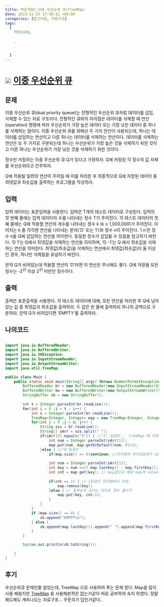 ```yaml
---
title: 백준7662_이중 우선순위 큐(TreeMap)
date: 2023-11-25 17:30:11 +09:00
categories: [알고리즘, 자료구조]
tags:
  [
    백준5430,
    
    .
    .
    .
  ]
---
```


# <img width="20px"  src="https://d2gd6pc034wcta.cloudfront.net/tier/12.svg" class="solvedac-tier"> [이중 우선순위 큐](https://www.acmicpc.net/problem/7662) 



## 문제
<p>이중 우선순위 큐(dual priority queue)는 전형적인 우선순위 큐처럼 데이터를 삽입, 삭제할 수 있는 자료 구조이다. 전형적인 큐와의 차이점은 데이터를 삭제할 때 연산(operation) 명령에 따라 우선순위가 가장 높은 데이터 또는 가장 낮은 데이터 중 하나를 삭제하는 점이다. 이중 우선순위 큐를 위해선 두 가지 연산이 사용되는데, 하나는 데이터를 삽입하는 연산이고 다른 하나는 데이터를 삭제하는 연산이다. 데이터를 삭제하는 연산은 또 두 가지로 구분되는데 하나는 우선순위가 가장 높은 것을 삭제하기 위한 것이고 다른 하나는 우선순위가 가장 낮은 것을 삭제하기 위한 것이다. </p>

<p>정수만 저장하는 이중 우선순위 큐 Q가 있다고 가정하자. Q에 저장된 각 정수의 값 자체를 우선순위라고 간주하자. </p>

<p>Q에 적용될 일련의 연산이 주어질 때 이를 처리한 후 최종적으로 Q에 저장된 데이터 중 최댓값과 최솟값을 출력하는 프로그램을 작성하라.</p>

## 입력
<p>입력 데이터는 표준입력을 사용한다. 입력은 T개의 테스트 데이터로 구성된다. 입력의 첫 번째 줄에는 입력 데이터의 수를 나타내는 정수 T가 주어진다. 각 테스트 데이터의 첫째 줄에는 Q에 적용할 연산의 개수를 나타내는 정수 k (k ≤ 1,000,000)가 주어진다. 이어지는 k 줄 각각엔 연산을 나타내는 문자(‘D’ 또는 ‘I’)와 정수 n이 주어진다. ‘I n’은 정수 n을 Q에 삽입하는 연산을 의미한다. 동일한 정수가 삽입될 수 있음을 참고하기 바란다. ‘D 1’는 Q에서 최댓값을 삭제하는 연산을 의미하며, ‘D -1’는 Q 에서 최솟값을 삭제하는 연산을 의미한다. 최댓값(최솟값)을 삭제하는 연산에서 최댓값(최솟값)이 둘 이상인 경우, 하나만 삭제됨을 유념하기 바란다.</p>

<p>만약 Q가 비어있는데 적용할 연산이 ‘D’라면 이 연산은 무시해도 좋다. Q에 저장될 모든 정수는 -2<sup>31</sup> 이상 2<sup>31</sup> 미만인 정수이다. </p>

## 출력
<p>출력은 표준출력을 사용한다. 각 테스트 데이터에 대해, 모든 연산을 처리한 후 Q에 남아 있는 값 중 최댓값과 최솟값을 출력하라. 두 값은 한 줄에 출력하되 하나의 공백으로 구분하라. 만약 Q가 비어있다면 ‘EMPTY’를 출력하라.</p>


## 나의코드
```java

import java.io.BufferedReader;
import java.io.BufferedWriter;
import java.io.IOException;
import java.io.InputStreamReader;
import java.io.OutputStreamWriter;
import java.util.TreeMap;

public class Main {
	public static void main(String[] args) throws NumberFormatException, IOException {
		BufferedReader br = new BufferedReader(new InputStreamReader(System.in));
		BufferedWriter bw = new BufferedWriter(new OutputStreamWriter(System.out));
		StringBuffer sb = new StringBuffer();
		
		int t = Integer.parseInt(br.readLine());
		for(int i = 0 ;i < t ; i++) {
			int n = Integer.parseInt(br.readLine());
			TreeMap<Integer, Integer> map = new TreeMap<Integer, Integer>(); //트리맵 자료구조에서 lastKey, Firstkey 함수가있어 사용 
			for(int j = 0 ;j < n; j++) {
				String sss = br.readLine();
				String[] sArr = sss.split(" ");
				if(sArr[0].equals("I")) { //"I" 일경우 ,  treeMap 에 저장하는데, 중복값이 들어갈수 있으므로 getOrDefault 사용
					int num = Integer.parseInt(sArr[1]);
					map.put(num, map.getOrDefault(num, 0)+1);
				}else { //"D"일경우
					if(map.size() == 0)continue; //트리맵에 비어있을경우 넘어감
					
					int num = Integer.parseInt(sArr[1]); 
					int key = num ==1? map.lastKey() : map.firstKey(); //1일경우에는 최댓값, -1일경우에는 최솟값으로 key에 저장
					int cnt = map.get(key); // key값으로 해당 map의 values 값 저장
					
					if(cnt == 1) { // 1일경우 트리맵에서 삭제 
						map.remove(key); 
					}else { // 중복값이 있다는 의미로 갯수 줄이기
						map.put(key, cnt-1);
					}
				}
			}
			if (map.size() == 0) {
				sb.append("EMPTY\n");
			} else {
				sb.append(map.lastKey()).append(" ").append(map.firstKey()).append("\n");
			}
		}

		System.out.println(sb.toString());
		
	}
}
```

## 후기
우선순위큐 문제인줄 알았는데, TreeMap 으로 사용하여 푸는 문제 였다. Map을 많이 사용 해왔지만 [TreeMap](/posts/TreeMap) 을 사용해본적은 없는거같아 따로 공부하여 숙지 하였다. 정말 해도해도 계속나오는 자료구조... 꾸준히가 답인거같다..
